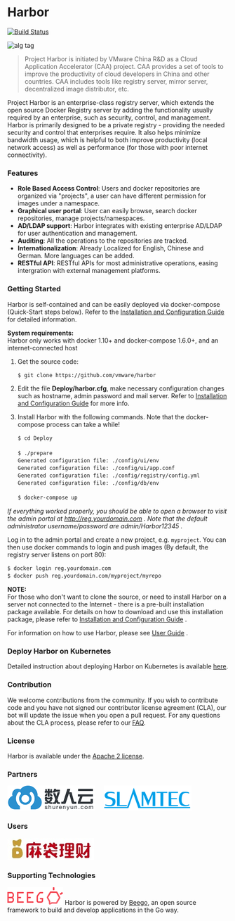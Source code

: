 # Harbor

[![Build Status](https://travis-ci.org/vmware/harbor.svg?branch=master)](https://travis-ci.org/vmware/harbor)

![alg tag](https://cloud.githubusercontent.com/assets/2390463/13484557/088a1000-e13a-11e5-87d4-a64366365bef.png)

> Project Harbor is initiated by VMware China R&D as a Cloud Application Accelerator (CAA) project. CAA provides a set of tools to improve the productivity of cloud developers in China and other countries. CAA includes tools like registry server, mirror server, decentralized image distributor, etc.

Project Harbor is an enterprise-class registry server, which extends the open source Docker Registry server by adding the functionality usually required by an enterprise, such as security, control, and management. Harbor is primarily designed to be a private registry - providing the needed security and control that enterprises require.  It also helps minimize bandwidth usage, which is helpful to both improve productivity (local network access) as well as performance (for those with poor internet connectivity).

### Features
* **Role Based Access Control**: Users and docker repositories are organized via "projects", a user can have different permission for images under a namespace.
* **Graphical user portal**: User can easily browse, search docker repositories, manage projects/namespaces.
* **AD/LDAP support**: Harbor integrates with existing enterprise AD/LDAP for user authentication and management.
* **Auditing**: All the operations to the repositories are tracked.
* **Internationalization**: Already Localized for English, Chinese and German. More languages can be added.
* **RESTful API**: RESTful APIs for most administrative operations, easing intergration with external management platforms.

### Getting Started
Harbor is self-contained and can be easily deployed via docker-compose (Quick-Start steps below). Refer to the [Installation and Configuration Guide](docs/installation_guide.md) for detailed information.  

**System requirements:**  
Harbor only works with docker 1.10+ and docker-compose 1.6.0+, and an internet-connected host

1. Get the source code:
    
    ```sh
    $ git clone https://github.com/vmware/harbor
    ```
2. Edit the file **Deploy/harbor.cfg**, make necessary configuration changes such as hostname, admin password and mail server. Refer to [Installation and Configuration Guide](docs/installation_guide.md) for more info.  


3. Install Harbor with the following commands. Note that the docker-compose process can take a while!
    ```sh
    $ cd Deploy
    
    $ ./prepare
    Generated configuration file: ./config/ui/env
    Generated configuration file: ./config/ui/app.conf
    Generated configuration file: ./config/registry/config.yml
    Generated configuration file: ./config/db/env
    
    $ docker-compose up
    ```

_If everything worked properly, you should be able to open a browser to visit the admin portal at http://reg.yourdomain.com . Note that the default administrator username/password are admin/Harbor12345 ._

Log in to the admin portal and create a new project, e.g. `myproject`. You can then use docker commands to login and push images (By default, the registry server listens on port 80):
```sh
$ docker login reg.yourdomain.com
$ docker push reg.yourdomain.com/myproject/myrepo
```

**NOTE:**  
For those who don't want to clone the source, or need to install Harbor on a server not connected to the Internet - there is a pre-built installation package available. For details on how to download and use this installation package, please refer to [Installation and Configuration Guide](docs/installation_guide.md) .

For information on how to use Harbor, please see [User Guide](docs/user_guide.md) .

### Deploy Harbor on Kubernetes
Detailed instruction about deploying Harbor on Kubernetes is available [here](docs/kubernetes_deployment.md).

### Contribution
We welcome contributions from the community. If you wish to contribute code and you have not signed our contributor license agreement (CLA), our bot will update the issue when you open a pull request. For any questions about the CLA process, please refer to our [FAQ](https://cla.vmware.com/faq).

### License
Harbor is available under the [Apache 2 license](LICENSE).

### Partners
<a href="https://www.shurenyun.com/" border="0" target="_blank"><img alt="DataMan" src="docs/img/dataman.png"></a> &nbsp; &nbsp; <a href="http://www.slamtec.com" target="_blank" border="0"><img alt="SlamTec" src="docs/img/slamteclogo.png"></a>

### Users
<a href="https://www.madailicai.com/" border="0" target="_blank"><img alt="MaDaiLiCai" src="docs/img/UserMaDai.jpg"></a>

### Supporting Technologies
<img alt="beego" src="docs/img/beegoLogo.png"> Harbor is powered by <a href="http://beego.me/">Beego</a>, an open source framework to build and develop applications in the Go way.
